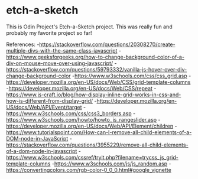 
# etch-a-sketch

This is Odin Project's Etch-a-Sketch project. This was really fun and probably my favorite project so far!

References:
-https://stackoverflow.com/questions/20308270/create-multiple-divs-with-the-same-class-javascript
-https://www.geeksforgeeks.org/how-to-change-background-color-of-a-div-on-mouse-move-over-using-javascript/
-https://stackoverflow.com/questions/59793332/vanilla-js-hover-over-div-change-background-color
-https://www.w3schools.com/css/css_grid.asp
-https://developer.mozilla.org/en-US/docs/Web/CSS/grid-template-columns
-https://developer.mozilla.org/en-US/docs/Web/CSS/repeat
-https://www.js-craft.io/blog/how-display-inline-grid-works-in-css-and-how-is-different-from-display-grid/
-https://developer.mozilla.org/en-US/docs/Web/API/Event/target
-https://www.w3schools.com/css/css3_borders.asp
-https://www.w3schools.com/howto/howto_js_rangeslider.asp
-https://developer.mozilla.org/en-US/docs/Web/API/Element/children
-https://www.tutorialspoint.com/How-can-I-remove-all-child-elements-of-a-DOM-node-in-JavaScript
-https://stackoverflow.com/questions/3955229/remove-all-child-elements-of-a-dom-node-in-javascript
-https://www.w3schools.com/cssref/tryit.php?filename=trycss_js_grid-template-columns
-https://www.w3schools.com/js/js_random.asp
-https://convertingcolors.com/rgb-color-0_0_0.html#google_vignette
